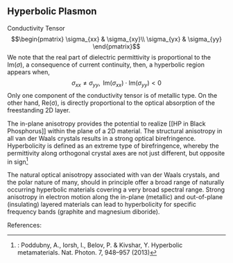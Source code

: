 ## Hyperbolic Plasmon
Conductivity Tensor 
$$\begin{pmatrix}
  \sigma_{xx} & \sigma_{xy}\\ 
  \sigma_{yx} & \sigma_{yy}
\end{pmatrix}$$
We note that the real part of dielectric permittivity is proportional to the $\text{Im}(\sigma)$, a consequence of current continuity, then, a hyperbolic region appears when,
$$\sigma_{xx} \ne \sigma_{yy}, \text{ }\text{Im}(\sigma_{xx}) \cdot \text{Im}(\sigma_{yy}) < 0$$ Only one component of the conductivity tensor is of metallic type. On the other hand, Re(σ), is directly proportional to the optical absorption of the freestanding 2D layer. 

The in-plane anisotropy provides the potential to realize [[HP in Black Phosphorus]] within the plane of a 2D material. The structural anisotropy in all van der Waals crystals results in a strong optical birefringence. Hyperbolicity is defined as an extreme type of birefringence, whereby the permittivity along orthogonal crystal axes are not just different, but opposite in sign[^1]

The natural optical anisotropy associated with van der Waals crystals, and the polar nature of many, should in principle offer a broad range of naturally occurring hyperbolic materials covering a very broad spectral range. Strong anisotropy in electron motion along the in-plane (metallic) and out-of-plane (insulating) layered materials can lead to hyperbolicity for specific frequency bands (graphite and magnesium diboride). 

References: 

[^1]: : Poddubny, A., Iorsh, I., Belov, P. & Kivshar, Y. Hyperbolic metamaterials. Nat. Photon. 7, 948–957 (2013)

